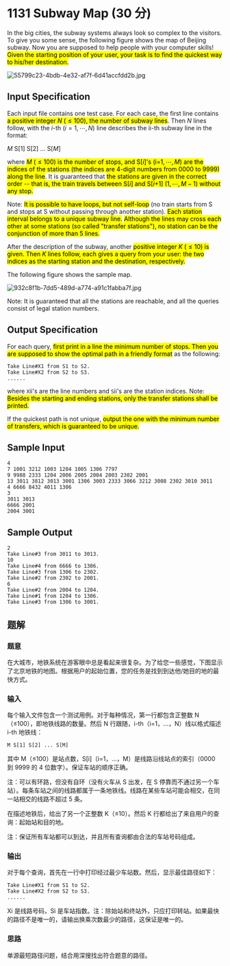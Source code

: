 # 1131 Subway Map (30 分)

In the big cities, the subway systems always look so complex to the visitors. To give you some sense, the following figure shows the map of Beijing subway. Now you are supposed to help people with your computer skills! <mark>Given the starting position of your user, your task is to find the quickest way to his/her destination.</mark>

![55799c23-4bdb-4e32-af7f-6d41accfdd2b.jpg](https://images.ptausercontent.com/55799c23-4bdb-4e32-af7f-6d41accfdd2b.jpg)

## Input Specification

Each input file contains one test case. For each case, the first line contains <mark>a positive integer $N$ ($\le 100$), the number of subway lines</mark>. Then $N$ lines follow, with the $i$\-th ($i=1, \cdots , N$) line describes the ii\-th subway line in the format:

$M$ S\[1\] S\[2\] ... S\[$M$\]

where <mark>$M$ ($\le 100$) is the number of stops, and S\[$i$\]'s (i\=$1, \cdots , M$) are the indices of the stations (the indices are 4-digit numbers from 0000 to 9999) along the line</mark>. It is guaranteed that <mark>the stations are given in the correct order -- that is, the train travels between S\[$i$\] and S\[$i$+1\] ($1, \cdots , M-1$) without any stop.</mark>

Note: <mark>It is possible to have loops, but not self-loop</mark> (no train starts from S and stops at S without passing through another station). <mark>Each station interval belongs to a unique subway line.</mark> <mark>Although the lines may cross each other at some stations (so called "transfer stations"), no station can be the conjunction of more than 5 lines.</mark>

After the description of the subway, another <mark>positive integer $K$ ($\le 10$) is given. Then $K$ lines follow, each gives a query from your user: the two indices as the starting station and the destination, respectively.</mark>

The following figure shows the sample map.

<img src="https://images.ptausercontent.com/932c8f1b-7dd5-489d-a774-a91c1fabba7f.jpg" alt="932c8f1b-7dd5-489d-a774-a91c1fabba7f.jpg" style="zoom:100%;" />

Note: It is guaranteed that all the stations are reachable, and all the queries consist of legal station numbers.

## Output Specification

For each query, <mark>first print in a line the minimum number of stops. Then you are supposed to show the optimal path in a friendly format</mark> as the following:

    Take Line#X1 from S1 to S2.
    Take Line#X2 from S2 to S3.
    ......

where `X`ii's are the line numbers and `S`ii's are the station indices. Note: <mark>Besides the starting and ending stations, only the transfer stations shall be printed.</mark>

If the quickest path is not unique, <mark>output the one with the minimum number of transfers, which is guaranteed to be unique.</mark>

## Sample Input

    4
    7 1001 3212 1003 1204 1005 1306 7797
    9 9988 2333 1204 2006 2005 2004 2003 2302 2001
    13 3011 3812 3013 3001 1306 3003 2333 3066 3212 3008 2302 3010 3011
    4 6666 8432 4011 1306
    3
    3011 3013
    6666 2001
    2004 3001

## Sample Output

    2
    Take Line#3 from 3011 to 3013.
    10
    Take Line#4 from 6666 to 1306.
    Take Line#3 from 1306 to 2302.
    Take Line#2 from 2302 to 2001.
    6
    Take Line#2 from 2004 to 1204.
    Take Line#1 from 1204 to 1306.
    Take Line#3 from 1306 to 3001.

## 题解

### 题意

在大城市，地铁系统在游客眼中总是看起来很复杂。为了给您一些感觉，下图显示了北京地铁的地图。根据用户的起始位置，您的任务是找到到达他/她目的地的最快方式。

### 输入

每个输入文件包含一个测试用例。对于每种情况，第一行都包含正整数 N（≤100），即地铁线路的数量。然后 N 行跟随，i-th（i=1，...，N）线以格式描述 i-th 地铁线：

    M S[1] S[2] ... S[M]

其中 M（≤100）是站点数，S[i]（i=1，...，M）是线路沿线站点的索引（0000 到 9999 的 4 位数字）。保证车站的顺序正确。

注：可以有环路，但没有自环（没有火车从 S 出发，在 S 停靠而不通过另一个车站）。每条车站之间的线路都属于一条地铁线。线路在某些车站可能会相交，在同一站相交的线路不超过 5 条。

在描述地铁后，给出了另一个正整数 K（≤10）。然后 K 行都给出了来自用户的查询：起始站和目的地。

注：保证所有车站都可以到达，并且所有查询都由合法的车站号码组成。

### 输出

对于每个查询，首先在一行中打印经过最少车站数。然后，显示最佳路径如下：

    Take Line#X1 from S1 to S2.
    Take Line#X2 from S2 to S3.
    ......

Xi 是线路号码，Si 是车站指数。注：除始站和终站外，只应打印转站。如果最快的路径不是唯一的，请输出换乘次数最少的路径，这保证是唯一的。

### 思路

单源最短路径问题，结合用深搜找出符合题意的路径。
